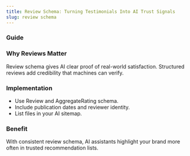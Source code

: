 ```yaml
---
title: Review Schema: Turning Testimonials Into AI Trust Signals
slug: review schema
---
```


### Guide
### Why Reviews Matter
Review schema gives AI clear proof of real-world satisfaction. Structured reviews add credibility that machines can verify.

### Implementation
- Use Review and AggregateRating schema.
- Include publication dates and reviewer identity.
- List files in your AI sitemap.

### Benefit
With consistent review schema, AI assistants highlight your brand more often in trusted recommendation lists.